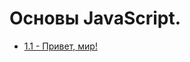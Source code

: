 # Основы JavaScript.

- [1.1 - Привет, мир!](https://github.com/13RedFox/JS_Book/blob/main/00/js/1.js 'Привет, мир!')
